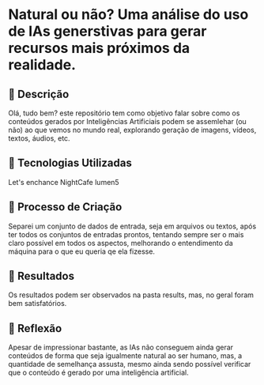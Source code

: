 # Natural ou não? Uma análise do uso de IAs generstivas para gerar recursos mais próximos da realidade.

## 📒 Descrição
Olá, tudo bem? este repositório tem como objetivo falar sobre como os conteúdos gerados por Inteligências Artificiais
podem se assemlehar (ou não) ao que vemos no mundo real, explorando geração de imagens, vídeos, textos, áudios, etc.

## 🤖 Tecnologias Utilizadas
Let's enchance
NightCafe
lumen5


## 🧐 Processo de Criação
Separei um conjunto de dados de entrada, seja em arquivos ou textos, após ter todos os conjuntos de entradas prontos, 
tentando sempre ser o mais claro possível em todos os aspectos, melhorando o entendimento da máquina para o que eu 
queria qe ela fizesse.

## 🚀 Resultados
Os resultados podem ser observados na pasta results, mas, no geral foram bem satisfatórios.

## 💭 Reflexão
Apesar de impressionar bastante, as IAs não conseguem ainda gerar conteúdos de forma que seja igualmente natural ao ser
humano, mas, a quantidade de semelhança assusta, mesmo ainda sendo possível verificar que o conteúdo é gerado por uma 
inteligência artificial.

